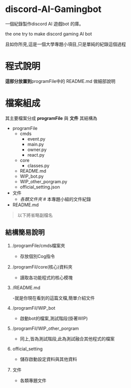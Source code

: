 # discord-AI-Gamingbot
一個紀錄製作discord AI 遊戲bot 的庫。

the one try to make discord gaming AI bot 

且如你所見,這是一個大學專題小項目,只是單純的紀錄這個過程

# 程式說明
**這部分放置到**programFile中的 README.md 做細部說明

# 檔案組成
其主要檔案分成
**programFile** 與 **文件**
其結構為
+ programFile
	+ cmds
		+ event.py
		+ main.py
		+ owner.py
		+ react.py
	+ core
		+ classes.py
	+ README.md
	+ WIP_bot.py
	+ WIP_other_porgram.py
	+ official_setting.json
+ 文件
	+ *各類文件夾* # 本專題小組的文件紀錄
+ README.md

> 以下將省略副檔名

## 結構簡易說明
1. /programFile/cmds檔案夾
	- 存放個別Cog指令

2. /programFil/core(核心)資料夾
	- 讀取各功能程式的核心模塊

3. /README.md

	-就是你現在看到的這篇文檔,簡單介紹文件

4. /programFil/WIP_bot
	- 啟動bot的檔案,測試階段(掛著WIP)

5. /programFil/WIP_other_porgram
	- 同上,皆為測試階段,此為測試融合其他程式的檔案

6. official_setting
	- 儲存啟動設定資料與其他資料

7. 文件
	- 各類專題文件


